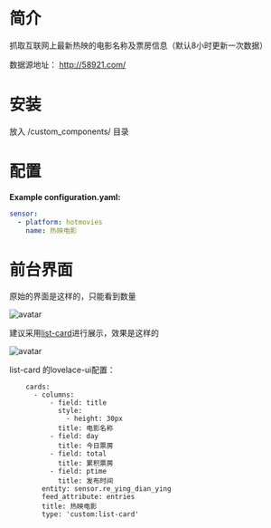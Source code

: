 # 简介
抓取互联网上最新热映的电影名称及票房信息（默认8小时更新一次数据）

数据源地址： http://58921.com/ 

# 安装
放入 <config directory>/custom_components/ 目录

# 配置
**Example configuration.yaml:**
```yaml
sensor:
  - platform: hotmovies
    name: 热映电影
```


# 前台界面
原始的界面是这样的，只能看到数量

![avatar](https://github.com/aalavender/HotMovies/blob/master/1.PNG)

建议采用[list-card](https://github.com/custom-cards/list-card)进行展示，效果是这样的

![avatar](https://github.com/aalavender/HotMovies/blob/master/2.PNG)

list-card 的lovelace-ui配置：
```
    cards:
      - columns:
          - field: title
            style:
              - height: 30px
            title: 电影名称
          - field: day
            title: 今日票房
          - field: total
            title: 累积票房
          - field: ptime
            title: 发布时间
        entity: sensor.re_ying_dian_ying
        feed_attribute: entries
        title: 热映电影
        type: 'custom:list-card'
```
